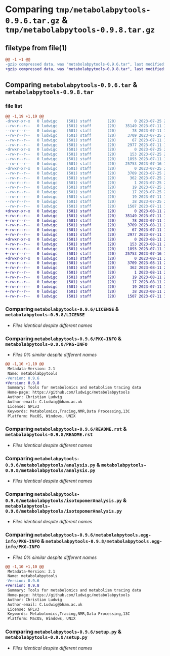 # Comparing `tmp/metabolabpytools-0.9.6.tar.gz` & `tmp/metabolabpytools-0.9.8.tar.gz`

## filetype from file(1)

```diff
@@ -1 +1 @@
-gzip compressed data, was "metabolabpytools-0.9.6.tar", last modified: Tue Jul 25 22:36:58 2023, max compression
+gzip compressed data, was "metabolabpytools-0.9.8.tar", last modified: Fri Aug 11 22:42:52 2023, max compression
```

## Comparing `metabolabpytools-0.9.6.tar` & `metabolabpytools-0.9.8.tar`

### file list

```diff
@@ -1,19 +1,19 @@
-drwxr-xr-x   0 ludwigc    (501) staff       (20)        0 2023-07-25 22:36:58.898213 metabolabpytools-0.9.6/
--rw-r--r--   0 ludwigc    (501) staff       (20)    35149 2023-07-11 16:28:03.000000 metabolabpytools-0.9.6/LICENSE
--rw-r--r--   0 ludwigc    (501) staff       (20)       78 2023-07-11 16:28:03.000000 metabolabpytools-0.9.6/MANIFEST.in
--rw-r--r--   0 ludwigc    (501) staff       (20)     3709 2023-07-25 22:36:58.898081 metabolabpytools-0.9.6/PKG-INFO
--rw-r--r--   0 ludwigc    (501) staff       (20)       67 2023-07-11 16:28:03.000000 metabolabpytools-0.9.6/README.md
--rw-r--r--   0 ludwigc    (501) staff       (20)     2977 2023-07-11 16:28:03.000000 metabolabpytools-0.9.6/README.rst
-drwxr-xr-x   0 ludwigc    (501) staff       (20)        0 2023-07-25 22:36:58.896861 metabolabpytools-0.9.6/metabolabpytools/
--rw-r--r--   0 ludwigc    (501) staff       (20)      153 2023-07-25 22:36:52.000000 metabolabpytools-0.9.6/metabolabpytools/__init__.py
--rw-r--r--   0 ludwigc    (501) staff       (20)     1893 2023-07-11 16:28:03.000000 metabolabpytools-0.9.6/metabolabpytools/analysis.py
--rw-r--r--   0 ludwigc    (501) staff       (20)    25753 2023-07-16 14:32:50.000000 metabolabpytools-0.9.6/metabolabpytools/isotopomerAnalysis.py
-drwxr-xr-x   0 ludwigc    (501) staff       (20)        0 2023-07-25 22:36:58.897895 metabolabpytools-0.9.6/metabolabpytools.egg-info/
--rw-r--r--   0 ludwigc    (501) staff       (20)     3709 2023-07-25 22:36:58.000000 metabolabpytools-0.9.6/metabolabpytools.egg-info/PKG-INFO
--rw-r--r--   0 ludwigc    (501) staff       (20)      362 2023-07-25 22:36:58.000000 metabolabpytools-0.9.6/metabolabpytools.egg-info/SOURCES.txt
--rw-r--r--   0 ludwigc    (501) staff       (20)        1 2023-07-25 22:36:58.000000 metabolabpytools-0.9.6/metabolabpytools.egg-info/dependency_links.txt
--rw-r--r--   0 ludwigc    (501) staff       (20)       19 2023-07-25 22:36:58.000000 metabolabpytools-0.9.6/metabolabpytools.egg-info/requires.txt
--rw-r--r--   0 ludwigc    (501) staff       (20)       17 2023-07-25 22:36:58.000000 metabolabpytools-0.9.6/metabolabpytools.egg-info/top_level.txt
--rw-r--r--   0 ludwigc    (501) staff       (20)       19 2023-07-11 16:28:03.000000 metabolabpytools-0.9.6/requirements.txt
--rw-r--r--   0 ludwigc    (501) staff       (20)       38 2023-07-25 22:36:58.898258 metabolabpytools-0.9.6/setup.cfg
--rw-r--r--   0 ludwigc    (501) staff       (20)     1507 2023-07-11 16:28:03.000000 metabolabpytools-0.9.6/setup.py
+drwxr-xr-x   0 ludwigc    (501) staff       (20)        0 2023-08-11 22:42:52.871977 metabolabpytools-0.9.8/
+-rw-r--r--   0 ludwigc    (501) staff       (20)    35149 2023-07-11 16:28:03.000000 metabolabpytools-0.9.8/LICENSE
+-rw-r--r--   0 ludwigc    (501) staff       (20)       78 2023-07-11 16:28:03.000000 metabolabpytools-0.9.8/MANIFEST.in
+-rw-r--r--   0 ludwigc    (501) staff       (20)     3709 2023-08-11 22:42:52.871845 metabolabpytools-0.9.8/PKG-INFO
+-rw-r--r--   0 ludwigc    (501) staff       (20)       67 2023-07-11 16:28:03.000000 metabolabpytools-0.9.8/README.md
+-rw-r--r--   0 ludwigc    (501) staff       (20)     2977 2023-07-11 16:28:03.000000 metabolabpytools-0.9.8/README.rst
+drwxr-xr-x   0 ludwigc    (501) staff       (20)        0 2023-08-11 22:42:52.870662 metabolabpytools-0.9.8/metabolabpytools/
+-rw-r--r--   0 ludwigc    (501) staff       (20)      153 2023-08-11 22:40:01.000000 metabolabpytools-0.9.8/metabolabpytools/__init__.py
+-rw-r--r--   0 ludwigc    (501) staff       (20)     1893 2023-07-11 16:28:03.000000 metabolabpytools-0.9.8/metabolabpytools/analysis.py
+-rw-r--r--   0 ludwigc    (501) staff       (20)    25753 2023-07-16 14:32:50.000000 metabolabpytools-0.9.8/metabolabpytools/isotopomerAnalysis.py
+drwxr-xr-x   0 ludwigc    (501) staff       (20)        0 2023-08-11 22:42:52.871651 metabolabpytools-0.9.8/metabolabpytools.egg-info/
+-rw-r--r--   0 ludwigc    (501) staff       (20)     3709 2023-08-11 22:42:52.000000 metabolabpytools-0.9.8/metabolabpytools.egg-info/PKG-INFO
+-rw-r--r--   0 ludwigc    (501) staff       (20)      362 2023-08-11 22:42:52.000000 metabolabpytools-0.9.8/metabolabpytools.egg-info/SOURCES.txt
+-rw-r--r--   0 ludwigc    (501) staff       (20)        1 2023-08-11 22:42:52.000000 metabolabpytools-0.9.8/metabolabpytools.egg-info/dependency_links.txt
+-rw-r--r--   0 ludwigc    (501) staff       (20)       19 2023-08-11 22:42:52.000000 metabolabpytools-0.9.8/metabolabpytools.egg-info/requires.txt
+-rw-r--r--   0 ludwigc    (501) staff       (20)       17 2023-08-11 22:42:52.000000 metabolabpytools-0.9.8/metabolabpytools.egg-info/top_level.txt
+-rw-r--r--   0 ludwigc    (501) staff       (20)       19 2023-07-11 16:28:03.000000 metabolabpytools-0.9.8/requirements.txt
+-rw-r--r--   0 ludwigc    (501) staff       (20)       38 2023-08-11 22:42:52.872019 metabolabpytools-0.9.8/setup.cfg
+-rw-r--r--   0 ludwigc    (501) staff       (20)     1507 2023-07-11 16:28:03.000000 metabolabpytools-0.9.8/setup.py
```

### Comparing `metabolabpytools-0.9.6/LICENSE` & `metabolabpytools-0.9.8/LICENSE`

 * *Files identical despite different names*

### Comparing `metabolabpytools-0.9.6/PKG-INFO` & `metabolabpytools-0.9.8/PKG-INFO`

 * *Files 0% similar despite different names*

```diff
@@ -1,10 +1,10 @@
 Metadata-Version: 2.1
 Name: metabolabpytools
-Version: 0.9.6
+Version: 0.9.8
 Summary: Tools for metabolomics and metabolism tracing data
 Home-page: https://github.com/ludwigc/metabolabpytools
 Author: Christian Ludwig
 Author-email: C.Ludwig@bham.ac.uk 
 License: GPLv3
 Keywords: Metabolomics,Tracing,NMR,Data Processing,13C
 Platform: MacOS, Windows, UNIX
```

### Comparing `metabolabpytools-0.9.6/README.rst` & `metabolabpytools-0.9.8/README.rst`

 * *Files identical despite different names*

### Comparing `metabolabpytools-0.9.6/metabolabpytools/analysis.py` & `metabolabpytools-0.9.8/metabolabpytools/analysis.py`

 * *Files identical despite different names*

### Comparing `metabolabpytools-0.9.6/metabolabpytools/isotopomerAnalysis.py` & `metabolabpytools-0.9.8/metabolabpytools/isotopomerAnalysis.py`

 * *Files identical despite different names*

### Comparing `metabolabpytools-0.9.6/metabolabpytools.egg-info/PKG-INFO` & `metabolabpytools-0.9.8/metabolabpytools.egg-info/PKG-INFO`

 * *Files 0% similar despite different names*

```diff
@@ -1,10 +1,10 @@
 Metadata-Version: 2.1
 Name: metabolabpytools
-Version: 0.9.6
+Version: 0.9.8
 Summary: Tools for metabolomics and metabolism tracing data
 Home-page: https://github.com/ludwigc/metabolabpytools
 Author: Christian Ludwig
 Author-email: C.Ludwig@bham.ac.uk 
 License: GPLv3
 Keywords: Metabolomics,Tracing,NMR,Data Processing,13C
 Platform: MacOS, Windows, UNIX
```

### Comparing `metabolabpytools-0.9.6/setup.py` & `metabolabpytools-0.9.8/setup.py`

 * *Files identical despite different names*

